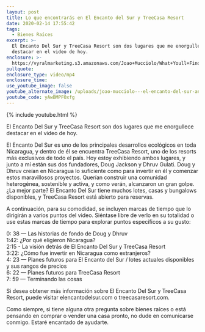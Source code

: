 ```yaml
---
layout: post
title: Lo que encontrarás en El Encanto del Sur y TreeCasa Resort
date: 2020-02-14 17:55:42
tags:
  - Bienes Raíces
excerpt: >-
  El Encanto Del Sur y TreeCasa Resort son dos lugares que me enorgullece
  destacar en el video de hoy.
enclosure: >-
  https://vyralmarketing.s3.amazonaws.com/Joao+Mucciolo/What+Youll+Find+at+El+Encanto+Del+Sur+and+TreeCasa+Resort.mp4
pullquote:
enclosure_type: video/mp4
enclosure_time:
use_youtube_image: false
youtube_alternate_image: /uploads/joao-mucciolo---el-encanto-del-sur-and-treecasa-resort-youtube.jpg
youtube_code: yAwBMPFOxfg
---
```


{% include youtube.html %}

El Encanto Del Sur y TreeCasa Resort son dos lugares que me enorgullece destacar en el video de hoy.

El Encanto Del Sur es uno de los principales desarrollos ecol&oacute;gicos en toda Nicaragua, y dentro de &eacute;l se encuentra TreeCasa Resort, uno de los resorts m&aacute;s exclusivos de todo el pa&iacute;s. Hoy estoy exhibiendo ambos lugares, y junto a m&iacute; est&aacute;n sus dos fundadores, Doug Jackson y Dhruv Gulati. Doug y Dhruv cre&iacute;an en Nicaragua lo suficiente como para invertir en &eacute;l y comenzar estos maravillosos proyectos. Quer&iacute;an construir una comunidad heterog&eacute;nea, sostenible y activa, y como ver&aacute;n, alcanzaron un gran golpe. &iquest;La mejor parte? El Encanto Del Sur tiene muchos lotes, casas y bungalows disponibles, y TreeCasa Resort est&aacute; abierto para reservas.

A continuaci&oacute;n, para su comodidad, se incluyen marcas de tiempo que lo dirigir&aacute;n a varios puntos del video. Si&eacute;ntase libre de verlo en su totalidad o use estas marcas de tiempo para explorar puntos espec&iacute;ficos a su gusto:

0: 38 — Las historias de fondo de Doug y Dhruv<br>1:42: &iquest;Por qu&eacute; eligieron Nicaragua?<br>2:15 - La visi&oacute;n detr&aacute;s de El Encanto Del Sur y TreeCasa Resort<br>3:22: &iquest;C&oacute;mo fue invertir en Nicaragua como extranjeros?<br>4: 23 — Planes futuros para El Encanto del Sur / lotes actuales disponibles y sus rangos de precios<br>6: 22 — Planes futuros para TreeCasa Resort<br>7: 59 — Terminando las cosas

Si desea obtener m&aacute;s informaci&oacute;n sobre El Encanto Del Sur y TreeCasa Resort, puede visitar elencantodelsur.com o treecasaresort.com.

Como siempre, si tiene alguna otra pregunta sobre bienes ra&iacute;ces o est&aacute; pensando en comprar o vender una casa pronto, no dude en comunicarse conmigo. Estar&eacute; encantado de ayudarte.

&nbsp;